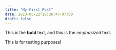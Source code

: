 ```yaml
---
title: "My First Post"
date: 2023-06-22T18:36:47-07:00
draft: false
---
```

This is the **bold** text, and this is the *emphasized* text.

This is for testing purposes!